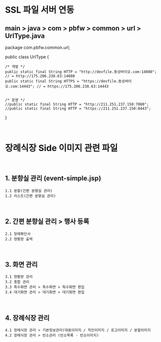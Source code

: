 # SSL 파일 서버 연동
## main > java > com > pbfw > common > url > UrlType.java
package com.pbfw.common.url;

public class UrlType {
	
	/* 개발 */
	public static final String HTTP = "http://devfile.동성바이오.com:14080";	// = http://175.206.238.63:14080
	public static final String HTTPS = "https://devfile.동성바이오.com:14443"; // = https://175.206.238.63:14443

	
	/* 운영 */
	//public static final String HTTP = "http://211.251.237.150:7080";
	//public static final String HTTP = "https://211.251.237.150:8443";
}

<br />

# 장례식장 Side 이미지 관련 파일
<br />
  
## 1. 분향실 관리 (event-simple.jsp)
	1.1 분할(간편 분향실 관리)
	1.2 리스트(간편 분향실 관리)
<br />

## 2. 간편 분향실 관리 > 행사 등록
	2.1 장례확인서
	2.2 현황판 출력
<br />
  
## 3. 화면 관리
	3.1 현황판 관리
	3.2 종합 관리
	3.3 특수화면 관리 > 특수화면 > 특수화면 편집
	3.4 대기화면 관리 > 대기화면 > 대기화면 편집
<br />
  
## 4. 장례식장 관리
	4.1 장례식장 관리 > 기본정보관리(대표이미지 / 직인이미지 / 로고이미지 / 분할이미지
	4.2 장례식장 관리 > 빈소관리 (빈소목록 - 빈소이미지)


